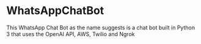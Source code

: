 # WhatsAppChatBot
This WhatsApp Chat Bot as the name suggests is a chat bot built in Python 3 that uses the OpenAI API, AWS, Twilio and Ngrok
